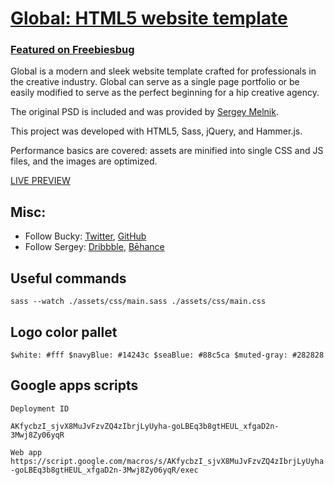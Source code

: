 # [Global: HTML5 website template](http://buckymaler.com/global)

### [Featured on Freebiesbug](http://freebiesbug.com/psd-freebies/global-futuristic-one-page-portfolio-psd-html/)

Global is a modern and sleek website template crafted for professionals in the creative industry. Global can serve as a single page portfolio or be easily modified to serve as the perfect beginning for a hip creative agency.

The original PSD is included and was provided by [Sergey Melnik](https://www.behance.net/SergeyMelnik).

This project was developed with HTML5, Sass, jQuery, and Hammer.js.

Performance basics are covered: assets are minified into single CSS and JS files, and the images are optimized.

[LIVE PREVIEW](http://buckymaler.com/global)

## Misc:

* Follow Bucky: [Twitter](https://twitter.com/BuckyMaler), [GitHub](https://github.com/BuckyMaler)
* Follow Sergey: [Dribbble](https://dribbble.com/sergeymelnik), [Bēhance](https://www.behance.net/SergeyMelnik)

## Useful commands

`sass --watch ./assets/css/main.sass ./assets/css/main.css`

## Logo color pallet
`$white: #fff
$navyBlue: #14243c
$seaBlue: #88c5ca
$muted-gray: #282828`

## Google apps scripts 
`Deployment ID`

`AKfycbzI_sjvX8MuJvFzvZQ4zIbrjLyUyha-goLBEq3b8gtHEUL_xfgaD2n-3Mwj8Zy06yqR`

`Web app`
`https://script.google.com/macros/s/AKfycbzI_sjvX8MuJvFzvZQ4zIbrjLyUyha-goLBEq3b8gtHEUL_xfgaD2n-3Mwj8Zy06yqR/exec`